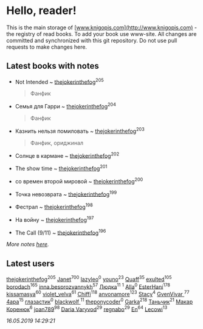 # Hello, reader!
This is the main storage of [www.knigopis.com](http://www.knigopis.com) - the registry of read books.
To add your book use www-site. All changes are committed and synchronized with this git repository.
Do not use pull requests to make changes here.


## Latest books with notes
* Not Intended ~ [thejokerinthefog](users/317/317244423-vkontakte)<sup>205</sup>
    > Фанфик

* Семья для Гарри ~ [thejokerinthefog](users/317/317244423-vkontakte)<sup>204</sup>
    > Фанфик

* Казнить нельзя помиловать ~ [thejokerinthefog](users/317/317244423-vkontakte)<sup>203</sup>
    > Фанфик, ориджинал

* Солнце в кармане ~ [thejokerinthefog](users/317/317244423-vkontakte)<sup>202</sup>

* The show time ~ [thejokerinthefog](users/317/317244423-vkontakte)<sup>201</sup>

* со времен второй мировой ~ [thejokerinthefog](users/317/317244423-vkontakte)<sup>200</sup>

* Точка невозврата ~ [thejokerinthefog](users/317/317244423-vkontakte)<sup>199</sup>

* Фестрал ~ [thejokerinthefog](users/317/317244423-vkontakte)<sup>198</sup>

* На войну ~ [thejokerinthefog](users/317/317244423-vkontakte)<sup>197</sup>

* The Call (9/11) ~ [thejokerinthefog](users/317/317244423-vkontakte)<sup>196</sup>


_More notes [here](latest_books_with_notes.md)._


## Latest users
[thejokerinthefog](users/317/317244423-vkontakte)<sup>205</sup> 
[Janet](users/108/108113656204404967440-google)<sup>700</sup> 
[lazyleo](users/116/116845519572391639637-google)<sup>0</sup> 
[youno](users/302/302928912-vkontakte)<sup>23</sup> 
[Quaff](users/122/12267158-vkontakte)<sup>35</sup> 
[exulted](users/100/100599204551896265722-google)<sup>105</sup> 
[borodach](users/157/15706320-vkontakte)<sup>165</sup> 
[inna.besprozvannykh](users/733/73323849-yandex)<sup>57</sup> 
[Людка](users/111/111038749-vkontakte)<sup>11</sup> 
[](users/114/114792281744850455512-google)<sup>1</sup> 
[Alla](users/103/103352250712959229257-google)<sup>0</sup> 
[EsterHani](users/305/30558181-vkontakte)<sup>178</sup> 
[kissamasya](users/684/68439978-vkontakte)<sup>60</sup> 
[violet_velva](users/116/116961712580551399099-google)<sup>61</sup> 
[Chiffi](users/105/105831994080785626680-google)<sup>118</sup> 
[anvonamore](users/595/5957175-vkontakte)<sup>123</sup> 
[Stacy](users/309/30902475-vkontakte)<sup>4</sup> 
[GvenVivar ](users/158/158266434925901-facebook)<sup>77</sup> 
[4apa](users/117/117392596378069249667-google)<sup>15</sup> 
[глазастик](users/115/115257673890455357280-google)<sup>0</sup> 
[blackwolf ](users/236/236639644-vkontakte)<sup>11</sup> 
[theponycoder](users/195/195144442-vkontakte)<sup>0</sup> 
[Garka](users/115/115753719718250012620-google)<sup>218</sup> 
[Таньчик](users/209/2096581563762610-facebook)<sup>21</sup> 
[Макар Коренюк](users/126/126368737-vkontakte)<sup>6</sup> 
[joan789](users/240/2401650-vkontakte)<sup>98</sup> 
[Daria Varyvod](users/829/829893410524253-facebook)<sup>29</sup> 
[regnabo](users/870/870059322-yandex)<sup>29</sup> 
[En](users/333/333646551-vkontakte)<sup>64</sup> 
[Lecowi](users/521/521873425-vkontakte)<sup>13</sup> 


_16.05.2019 14:29:21_
